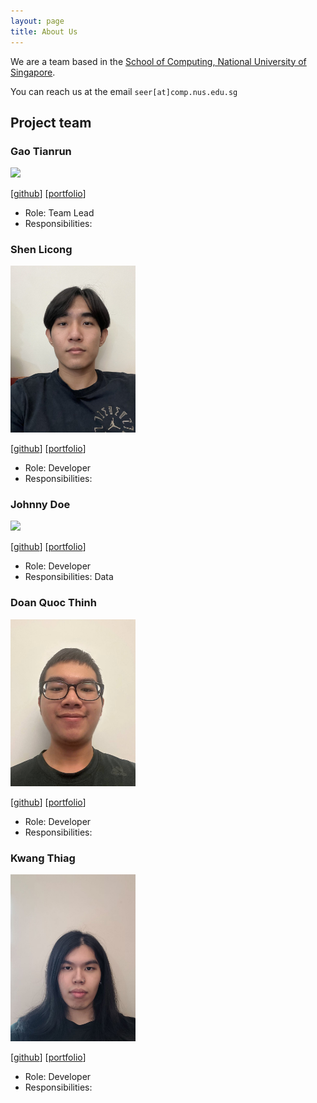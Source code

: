 ```yaml
---
layout: page
title: About Us
---
```


We are a team based in the [School of Computing, National University of Singapore](http://www.comp.nus.edu.sg).

You can reach us at the email `seer[at]comp.nus.edu.sg`

## Project team

### Gao Tianrun

<img src="images/tianrun.png" width="200px">

[[github](https://github.com/trgao)]
[[portfolio](team/trgao.md)]

* Role: Team Lead
* Responsibilities:

### Shen Licong

<img src="images/Licong.png" width="200px">

[[github](http://github.com/licongshen12)]
[[portfolio](team/licongshen12.md)]

* Role: Developer
* Responsibilities:

### Johnny Doe

<img src="images/johndoe.png" width="200px">

[[github](http://github.com/johndoe)]
[[portfolio](team/dinde2004.md)]

* Role: Developer
* Responsibilities: Data

### Doan Quoc Thinh

<img src="images/dinde2004.png" width="200px">

[[github](http://github.com/dinde2004)]
[[portfolio](team/dinde2004.md)]

* Role: Developer
* Responsibilities:

### Kwang Thiag

<img src="images/kwangthiag.png" width="200px">

[[github](http://github.com/kwangthiag)]
[[portfolio](team/kwangthiag.md)]

* Role: Developer
* Responsibilities:
